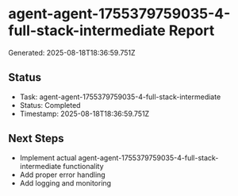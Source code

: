 # agent-agent-1755379759035-4-full-stack-intermediate Report

Generated: 2025-08-18T18:36:59.751Z

## Status
- Task: agent-agent-1755379759035-4-full-stack-intermediate
- Status: Completed
- Timestamp: 2025-08-18T18:36:59.751Z

## Next Steps
- Implement actual agent-agent-1755379759035-4-full-stack-intermediate functionality
- Add proper error handling
- Add logging and monitoring
